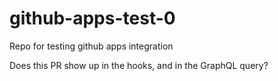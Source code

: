 # github-apps-test-0
Repo for testing github apps integration

Does this PR show up in the hooks, and in the GraphQL query?
